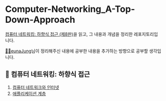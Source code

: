 # Computer-Networking_A-Top-Down-Approach

[컴퓨터 네트워킹: 하향식 접근 (제8판)](http://www.yes24.com/Product/Goods/112228953)을 읽고, 그 내용과 개념을 정리한 레포지토리입니다.

[👩‍💻eunaJung](https://github.com/eunaJung)님이 정리해주신 내용에 공부한 내용을 추가하는 방향으로 공부할 생각입니다.
<br/>

## 📌 컴퓨터 네트워킹: 하향식 접근
1. [컴퓨터 네트워크와 인터넷](/Chapter_1)
2. [애플리케이션 계층](/Chapter_2)
